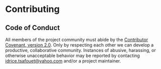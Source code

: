 # Contributing
## Code of Conduct
All members of the project community must abide by the [Contributor Covenant, version 2.0](CODE_OF_CONDUCT.md).
Only by respecting each other we can develop a productive, collaborative community.
Instances of abusive, harassing, or otherwise unacceptable behavior may be reported by contacting [idrice.tsafouet@yahoo.com](idrice.tsafouet@yahoo.com) and/or a project maintainer. 
